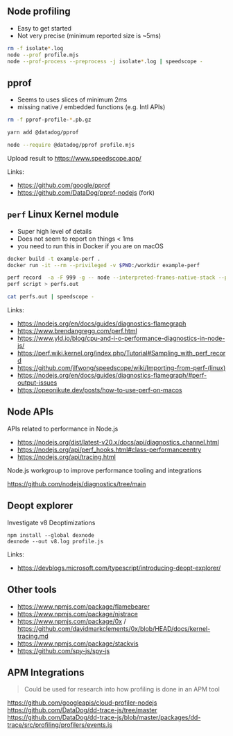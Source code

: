 ## Node profiling

- Easy to get started
- Not very precise (minimum reported size is ~5ms)

```bash
rm -f isolate*.log
node --prof profile.mjs
node --prof-process --preprocess -j isolate*.log | speedscope -
```

## pprof

- Seems to uses slices of minimum 2ms
- missing native / embedded functions (e.g. Intl APIs)

```bash
rm -f pprof-profile-*.pb.gz

yarn add @datadog/pprof

node --require @datadog/pprof profile.mjs
```

Upload result to https://www.speedscope.app/

Links:
- https://github.com/google/pprof
- https://github.com/DataDog/pprof-nodejs (fork)


## `perf` Linux Kernel module

- Super high level of details
- Does not seem to report on things < 1ms
- you need to run this in Docker if you are on macOS

```bash
docker build -t example-perf .
docker run -it --rm --privileged -v $PWD:/workdir example-perf

perf record  -a -F 999 -g -- node --interpreted-frames-native-stack --perf-prof --perf-basic-prof --perf-prof-unwinding-info profile.mjs
perf script > perfs.out

cat perfs.out | speedscope -
```

Links:

- https://nodejs.org/en/docs/guides/diagnostics-flamegraph
- https://www.brendangregg.com/perf.html
- https://www.yld.io/blog/cpu-and-i-o-performance-diagnostics-in-node-js/
- https://perf.wiki.kernel.org/index.php/Tutorial#Sampling_with_perf_record
- https://github.com/jlfwong/speedscope/wiki/Importing-from-perf-(linux)
- https://nodejs.org/en/docs/guides/diagnostics-flamegraph/#perf-output-issues
- https://opeonikute.dev/posts/how-to-use-perf-on-macos



## Node APIs

APIs related to performance in Node.js

- https://nodejs.org/dist/latest-v20.x/docs/api/diagnostics_channel.html
- https://nodejs.org/api/perf_hooks.html#class-performanceentry
- https://nodejs.org/api/tracing.html

Node.js workgroup to improve performance tooling and integrations

https://github.com/nodejs/diagnostics/tree/main

## Deopt explorer

Investigate v8 Deoptimizations

```
npm install --global dexnode
dexnode --out v8.log profile.js
```

Links:
- https://devblogs.microsoft.com/typescript/introducing-deopt-explorer/

## Other tools

- https://www.npmjs.com/package/flamebearer
- https://www.npmjs.com/package/njstrace
- https://www.npmjs.com/package/0x / https://github.com/davidmarkclements/0x/blob/HEAD/docs/kernel-tracing.md
- https://www.npmjs.com/package/stackvis
- https://github.com/spy-js/spy-js

## APM Integrations

> Could be used for research into how profiling is done in an APM tool

https://github.com/googleapis/cloud-profiler-nodejs
https://github.com/DataDog/dd-trace-js/tree/master
https://github.com/DataDog/dd-trace-js/blob/master/packages/dd-trace/src/profiling/profilers/events.js